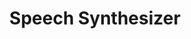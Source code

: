 ---
title: "Speech Synthesizer"

categories: ['']

tags: ['Speech', 'Synthesizer']

arwords: 'ناطق الكلام'

arexps: []

enwords: ['Speech Synthesizer']

enexps: []

arlexicons: 'ن'

enlexicons: 'S'

authors: ['Ruqayya Roshdy']

translators: ['']

citations: 'مقدمة في حوسبة اللغة العربية'

sources: 'مركز الملك عبدالله بن عبدالعزيز الدولي لخدمة اللغة العربية'

slug: ""
---